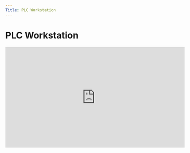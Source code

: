 ```yaml
---
Title: PLC Workstation
---
```


# PLC Workstation

<iframe width="560" height="315" src="https://www.youtube.com/embed/xUBj3sQjYIQ" title="YouTube video player" frameborder="0" allow="accelerometer; autoplay; clipboard-write; encrypted-media; gyroscope; picture-in-picture; web-share" allowfullscreen></iframe>